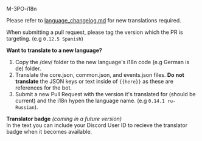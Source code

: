 M-3PO-i18n

Please refer to [language_changelog.md](language_changelog.md) for new translations required.

When submitting a pull request, please tag the version which the PR is targeting. (e.g `0.12.5 Spanish`)

**Want to translate to a new language?**  
1. Copy the /dev/ folder to the new language's i18n code (e.g German is de) folder.
2. Translate the core.json, common.json, and events.json files. **Do not translate** the JSON keys or text inside of `{{here}}` as these are references for the bot.
3. Submit a new Pull Request with the version it's translated for (should be current) and the i18n hypen the language name. (e.g `0.14.1 ru-Russian`).

**Translator badge** _(coming in a future version)_  
In the text you can include your Discord User ID to recieve the translator badge when it becomes available.

